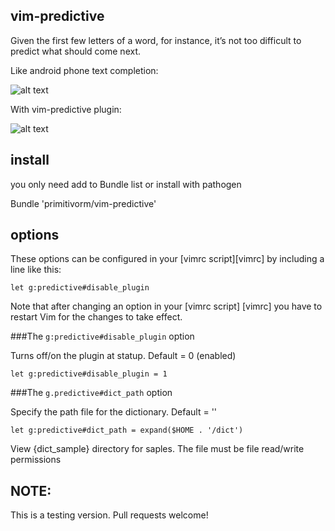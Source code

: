 vim-predictive
--------------
Given the first few letters of a word, for instance, it’s not too difficult to predict what should come next.

Like android phone text completion:

![alt text](https://github.com/primitivorm/vim-predictive/tree/master/dict_sample/predictive_android.jpg "predictive android")

With vim-predictive plugin:

![alt text](https://github.com/primitivorm/vim-predictive/tree/master/dict_sample/predictive_vim.png "predictive vim")


install
--------------
you only need add to Bundle list or install with pathogen

Bundle 'primitivorm/vim-predictive'

options
--------------

These options can be configured in your
[vimrc script][vimrc] by including a line like this:

    let g:predictive#disable_plugin

Note that after changing an option in your [vimrc script] [vimrc] you have to
restart Vim for the changes to take effect.

###The `g:predictive#disable_plugin` option

Turns off/on the plugin at statup.
Default = 0 (enabled)

    let g:predictive#disable_plugin = 1


###The `g.predictive#dict_path` option

Specify the path file for the dictionary.
Default = ''

    let g:predictive#dict_path = expand($HOME . '/dict')

View {dict_sample} directory for saples. The file must be file read/write
permissions

NOTE:
--------------
This is a testing version. Pull requests welcome!
